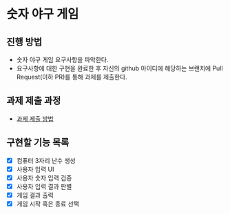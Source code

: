 # 숫자 야구 게임
## 진행 방법
* 숫자 야구 게임 요구사항을 파악한다.
* 요구사항에 대한 구현을 완료한 후 자신의 github 아이디에 해당하는 브랜치에 Pull Request(이하 PR)를 통해 과제를 제출한다.

## 과제 제출 과정
* [과제 제출 방법](https://github.com/next-step/nextstep-docs/tree/master/precourse)

## 구현할 기능 목록

- [x] 컴퓨터 3자리 난수 생성
- [x] 사용자 입력 UI
- [x] 사용자 숫자 입력 검증
- [x] 사용자 입력 결과 판별
- [x] 게임 결과 출력
- [x] 게임 시작 혹은 종료 선택
